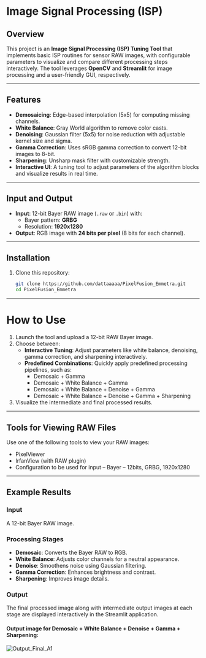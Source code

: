 # Image Signal Processing (ISP)

## Overview

This project is an **Image Signal Processing (ISP) Tuning Tool** that implements basic ISP routines for sensor RAW images, with configurable parameters to visualize and compare different processing steps interactively. The tool leverages **OpenCV** and **Streamlit** for image processing and a user-friendly GUI, respectively.

---

## Features

- **Demosaicing**: Edge-based interpolation (5x5) for computing missing channels.
- **White Balance**: Gray World algorithm to remove color casts.
- **Denoising**: Gaussian filter (5x5) for noise reduction with adjustable kernel size and sigma.
- **Gamma Correction**: Uses sRGB gamma correction to convert 12-bit images to 8-bit.
- **Sharpening**: Unsharp mask filter with customizable strength.
- **Interactive UI**: A tuning tool to adjust parameters of the algorithm blocks and visualize results in real time.

---

## Input and Output

- **Input**: 12-bit Bayer RAW image (`.raw` or `.bin`) with:
  - Bayer pattern: **GRBG**
  - Resolution: **1920x1280**
- **Output**: RGB image with **24 bits per pixel** (8 bits for each channel).

---

## Installation

1. Clone this repository:
   ```bash
   git clone https://github.com/dattaaaaa/PixelFusion_Emmetra.git
   cd PixelFusion_Emmetra

---

  # How to Use

1. Launch the tool and upload a 12-bit RAW Bayer image.  
2. Choose between:  
   - **Interactive Tuning**: Adjust parameters like white balance, denoising, gamma correction, and sharpening interactively.  
   - **Predefined Combinations**: Quickly apply predefined processing pipelines, such as:  
     - Demosaic + Gamma  
     - Demosaic + White Balance + Gamma  
     - Demosaic + White Balance + Denoise + Gamma  
     - Demosaic + White Balance + Denoise + Gamma + Sharpening  
3. Visualize the intermediate and final processed results.

---

## Tools for Viewing RAW Files

Use one of the following tools to view your RAW images:  
- PixelViewer  
- IrfanView (with RAW plugin)  
- Configuration to be used for input – Bayer –
12bits, GRBG, 1920x1280

---

## Example Results

### Input  
A 12-bit Bayer RAW image.

### Processing Stages  
- **Demosaic**: Converts the Bayer RAW to RGB.  
- **White Balance**: Adjusts color channels for a neutral appearance.  
- **Denoise**: Smoothens noise using Gaussian filtering.  
- **Gamma Correction**: Enhances brightness and contrast.  
- **Sharpening**: Improves image details.  

### Output  
The final processed image along with intermediate output images at each stage are displayed interactively in the Streamlit application.

#### Output image for Demosaic + White Balance + Denoise + Gamma + Sharpening:

![Output_Final_A1](https://github.com/user-attachments/assets/f5c2c4f3-154e-49d5-bd92-1bffb6115ad9)
